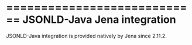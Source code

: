 ============================
JSONLD-Java Jena integration
============================

JSONLD-Java integration is provided natively by Jena since 2.11.2.
